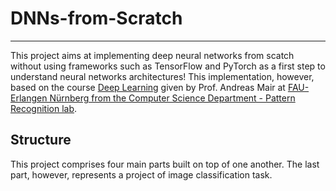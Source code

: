 # DNNs-from-Scratch
---
This project aims at implementing deep neural networks from scatch without using frameworks such as TensorFlow and PyTorch as a first step to understand neural networks architectures! This implementation, however, based on the course [Deep Learning](https://www.youtube.com/watch?v=SCFToE1vM2U&list=PLpOGQvPCDQzvJEPFUQ3mJz72GJ95jyZTh) given by Prof. Andreas Mair at [FAU-Erlangen Nürnberg from the Computer Science Department - Pattern Recognition lab](https://lme.tf.fau.de/).

## Structure
This project comprises four main parts built on top of one another. The last part, however, represents a project of image classification task.



